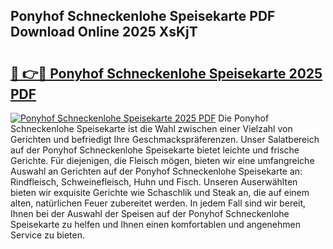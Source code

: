 ## Ponyhof Schneckenlohe Speisekarte PDF Download Online 2025 XsKjT

# <h2><a href="http://gccb6o6.nevu.top/?p=Ponyhof+Schneckenlohe+Speisekarte">🔗 👉🔴 Ponyhof Schneckenlohe Speisekarte 2025 PDF</a></h2>

[![Ponyhof Schneckenlohe Speisekarte 2025 PDF](https://i.imgur.com/dBaPXMq.png)](http://gccb6o6.nevu.top/?p=Ponyhof+Schneckenlohe+Speisekarte)
Die Ponyhof Schneckenlohe Speisekarte ist die Wahl zwischen einer Vielzahl von Gerichten und befriedigt Ihre Geschmackspräferenzen. Unser Salatbereich auf der Ponyhof Schneckenlohe Speisekarte bietet leichte und frische Gerichte. Für diejenigen, die Fleisch mögen, bieten wir eine umfangreiche Auswahl an Gerichten auf der Ponyhof Schneckenlohe Speisekarte an: Rindfleisch, Schweinefleisch, Huhn und Fisch. Unseren Auserwählten bieten wir exquisite Gerichte wie Schaschlik und Steak an, die auf einem alten, natürlichen Feuer zubereitet werden. In jedem Fall sind wir bereit, Ihnen bei der Auswahl der Speisen auf der Ponyhof Schneckenlohe Speisekarte zu helfen und Ihnen einen komfortablen und angenehmen Service zu bieten.
